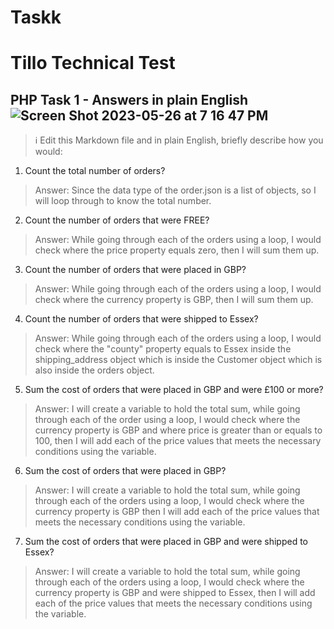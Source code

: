 # Taskk
# Tillo Technical Test
## PHP Task 1 - Answers in plain English![Screen Shot 2023-05-26 at 7 16 47 PM](https://github.com/Vikydaniella/Taskk/assets/122536315/d5fb3062-2361-4c11-8969-ac72419a3f81)



> :information_source: Edit this Markdown file and in plain English, briefly describe how you would:

1. Count the total number of orders?

> Answer: Since the data type of the order.json is a list of objects, so I will loop through to know the total number. 

2. Count the number of orders that were FREE?

> Answer: While going through each of the orders using a loop, I would check where the price property equals zero, then I will sum them up. 

3. Count the number of orders that were placed in GBP?

> Answer: While going through each of the orders using a loop, I would check where the currency property is GBP, then I will sum them up. 

4. Count the number of orders that were shipped to Essex?

> Answer: While going through each of the orders using a loop, I would check where the "county" property equals to Essex inside the shipping_address object which is inside the Customer object which is also inside the orders object.

5. Sum the cost of orders that were placed in GBP and were £100 or more?

> Answer: I will create a variable to hold the total sum, while going through each of the order using a loop, I would check where the currency property is GBP and where price is greater than or equals to 100, then I will add each of the price values that meets the necessary conditions using the variable.

6. Sum the cost of orders that were placed in GBP?

> Answer: I will create a variable to hold the total sum, while going through each of the orders using a loop, I would check where the currency property is GBP then I will add each of the price values that meets the necessary conditions using the variable.

7. Sum the cost of orders that were placed in GBP and were shipped to Essex?

> Answer: I will create a variable to hold the total sum, while going through each of the orders using a loop, I would check where the currency property is GBP and were shipped to Essex, then I will add each of the price values that meets the necessary conditions using the variable.
